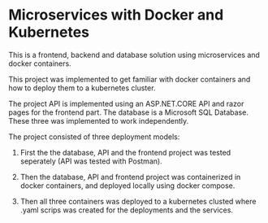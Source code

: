 # Microservices with Docker and Kubernetes 

This is a frontend, backend and database solution using microservices and docker containers. 

This project was implemented to get familiar with docker containers and how to deploy them to a kubernetes cluster. 

The project API is implemented using an ASP.NET.CORE API and razor pages for the frontend part. The database is a Microsoft SQL Database. These three was implemented to work independently. 

The project consisted of three deployment models:  

1. First the the database, API and the frontend project was tested seperately (API was tested with Postman). 

2. Then the database, API and frontend project was containerized in docker containers, and deployed locally using docker compose. 

3. Then all three containers was deployed to a kubernetes clusted where .yaml scrips was created for the deployments and the services. 
